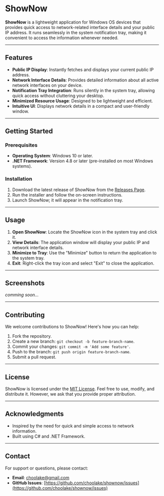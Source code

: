 # ShowNow

**ShowNow** is a lightweight application for Windows OS devices that provides quick access to network-related interface details and your public IP address. It runs seamlessly in the system notification tray, making it convenient to access the information whenever needed.

---

## Features

- **Public IP Display**: Instantly fetches and displays your current public IP address.
- **Network Interface Details**: Provides detailed information about all active network interfaces on your device.
- **Notification Tray Integration**: Runs silently in the system tray, allowing quick access without cluttering your desktop.
- **Minimized Resource Usage**: Designed to be lightweight and efficient.
- **Intuitive UI**: Displays network details in a compact and user-friendly window.

---

## Getting Started

### Prerequisites

- **Operating System**: Windows 10 or later.
- **.NET Framework**: Version 4.8 or later (pre-installed on most Windows systems).

### Installation

1. Download the latest release of ShowNow from the [Releases Page](https://github.com/choolake/shownow/releases).
2. Run the installer and follow the on-screen instructions.
3. Launch ShowNow; it will appear in the notification tray.

---

## Usage

1. **Open ShowNow**: Locate the ShowNow icon in the system tray and click it.
2. **View Details**: The application window will display your public IP and network interface details.
3. **Minimize to Tray**: Use the "Minimize" button to return the application to the system tray.
4. **Exit**: Right-click the tray icon and select "Exit" to close the application.

---

## Screenshots

*comming soon...*

---

## Contributing

We welcome contributions to ShowNow! Here's how you can help:

1. Fork the repository.
2. Create a new branch: `git checkout -b feature-branch-name`.
3. Commit your changes: `git commit -m 'Add some feature'`.
4. Push to the branch: `git push origin feature-branch-name`.
5. Submit a pull request.

---

## License

ShowNow is licensed under the [MIT License](LICENSE). Feel free to use, modify, and distribute it. However, we ask that you provide proper attribution.

---

## Acknowledgments

- Inspired by the need for quick and simple access to network information.
- Built using C# and .NET Framework.

---

## Contact

For support or questions, please contact:
- **Email**: choolake@gmail.com
- **GitHub Issues**: [https://github.com/choolake/shownow/issues](https://github.com/choolake/shownow/issues)

